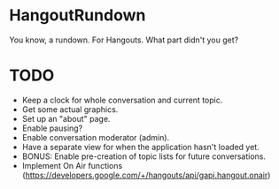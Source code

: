HangoutRundown
==============

You know, a rundown. For Hangouts. What part didn't you get?


TODO
====
- Keep a clock for whole conversation and current topic.
- Get some actual graphics.
- Set up an "about" page.
- Enable pausing?
- Enable conversation moderator (admin).
- Have a separate view for when the application hasn't loaded yet.
- BONUS: Enable pre-creation of topic lists for future conversations.
- Implement On Air functions (https://developers.google.com/+/hangouts/api/gapi.hangout.onair)